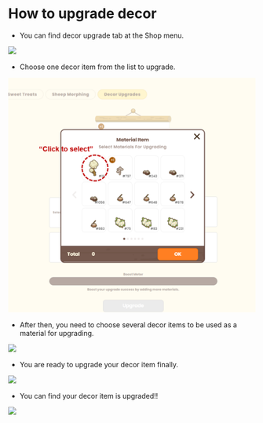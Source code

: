 # How to upgrade decor

* You can find decor upgrade tab at the Shop menu.

![](../../../.gitbook/assets/upgrade#1.PNG)

* Choose one decor item from the list to upgrade.

![](../../../.gitbook/assets/upgrade@2.png)

* After then, you need to choose several decor items to be used as a material for upgrading.

![](../../../.gitbook/assets/upgrade#3.PNG)

* You are ready to upgrade your decor item finally.

![](../../../.gitbook/assets/upgrade#4.png)

* You can find your decor item is upgraded!!

![](../../../.gitbook/assets/upgrade#5.png)
